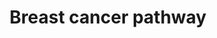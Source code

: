 ---
annotations:
- type: Pathway Ontology
  value: phosphatidylinositol 3-kinase-Akt signaling pathway
- type: Pathway Ontology
  value: breast cancer pathway
- type: Pathway Ontology
  value: disease pathway
- type: Pathway Ontology
  value: Notch signaling pathway
- type: Disease Ontology
  value: cancer
- type: Pathway Ontology
  value: cancer pathway
authors:
- Khanspers
- Egonw
- IreneHemel
- MaintBot
- Fehrhart
communities:
- CPTAC
description: 'Breast cancer is the leading cause of cancer death among women worldwide.
  The vast majority of breast cancers are carcinomas that originate from cells lining
  the milk-forming ducts of the mammary gland.   The molecular subtypes of breast
  cancer, which are based on the presence or absence of hormone receptors (estrogen
  and progesterone subtypes) and human epidermal growth factor receptor-2 (HER2),
  include:  * Luminal A subtype: Hormone receptor positive (progesterone and estrogen)
  and HER2 (ERBB2) negative * Luminal B subtype: Hormone receptor positive (progesterone
  and estrogen) and HER2 (ERBB2) positive  * HER2 positive: Hormone receptor negative
  (progesterone and estrogen) and HER2 (ERBB2) positive * Basal-like or triple-negative
  (TNBCs): Hormone receptor negative (progesterone and estrogen) and HER2 (ERBB2)
  negative  Hormone receptor positive breast cancers are largely driven by the estrogen/ER
  pathway. In HER2 positive breast tumors, HER2 activates the PI3K/AKT and the RAS/RAF/MAPK
  pathways, and stimulate cell growth, survival and differentiation. In patients suffering
  from TNBC, the deregulation of various signaling pathways (Notch and Wnt/beta-catenin),
  EGFR protein have been confirmed. In the case of breast cancer only 8% of all cancers
  are hereditary, a phenomenon linked to genetic changes in BRCA1 or BRCA2. Somatic
  mutations in only three genes (TP53, PIK3CA and GATA3) occurred at >10% incidence
  across all breast cancers.'
last-edited: 2019-11-29
organisms:
- Homo sapiens
redirect_from:
- /index.php/Pathway:WP4262
- /instance/WP4262
schema-jsonld:
- '@context': https://schema.org/
  '@id': https://wikipathways.github.io/pathways/WP4262.html
  '@type': Dataset
  creator:
    '@type': Organization
    name: WikiPathways
  description: 'Breast cancer is the leading cause of cancer death among women worldwide.
    The vast majority of breast cancers are carcinomas that originate from cells lining
    the milk-forming ducts of the mammary gland.   The molecular subtypes of breast
    cancer, which are based on the presence or absence of hormone receptors (estrogen
    and progesterone subtypes) and human epidermal growth factor receptor-2 (HER2),
    include:  * Luminal A subtype: Hormone receptor positive (progesterone and estrogen)
    and HER2 (ERBB2) negative * Luminal B subtype: Hormone receptor positive (progesterone
    and estrogen) and HER2 (ERBB2) positive  * HER2 positive: Hormone receptor negative
    (progesterone and estrogen) and HER2 (ERBB2) positive * Basal-like or triple-negative
    (TNBCs): Hormone receptor negative (progesterone and estrogen) and HER2 (ERBB2)
    negative  Hormone receptor positive breast cancers are largely driven by the estrogen/ER
    pathway. In HER2 positive breast tumors, HER2 activates the PI3K/AKT and the RAS/RAF/MAPK
    pathways, and stimulate cell growth, survival and differentiation. In patients
    suffering from TNBC, the deregulation of various signaling pathways (Notch and
    Wnt/beta-catenin), EGFR protein have been confirmed. In the case of breast cancer
    only 8% of all cancers are hereditary, a phenomenon linked to genetic changes
    in BRCA1 or BRCA2. Somatic mutations in only three genes (TP53, PIK3CA and GATA3)
    occurred at >10% incidence across all breast cancers.'
  keywords:
  - FZD6
  - JUN
  - CDKN1A
  - WNT5A
  - HES1
  - FRAT1
  - WNT16
  - FGF10
  - FZD7
  - RAD50
  - FGF17
  - PARP1
  - WNT4
  - FZD10
  - Notch Signaling
  - IGF1
  - CETN3
  - CCND1
  - FGF9
  - CDK6
  - BAK1
  - MTOR
  - DVL1
  - FGF1
  - AKT3
  - KIT
  - APC
  - '26S Proteasome '
  - NRAS
  - FZD8
  - NBN
  - FZD4
  - BRCA2
  - SOS2
  - MYC
  - Progesterone
  - NOTCH2
  - KRAS
  - DVL2
  - WNT2
  - GRB2
  - HES5
  - POLK
  - BRCA1
  - Cell Cycle
  - SKP1
  - FRAT2
  - FGF2
  - CSNK2A3
  - FZD9
  - LRP6
  - p53 Signaling
  - HEY1
  - FGF16
  - RPS6KB2
  - RB1
  - CDK4
  - RAD51
  - RAF1
  - TCF7L2
  - FGF5
  - WNT7A
  - DLL3
  - WNT10A
  - E2F1
  - 'Wnt Signaling '
  - NCOA3
  - FGF23
  - CSNK1A1L
  - PIK3R3
  - LRP5
  - FGF4
  - DLL1
  - MAP2K2
  - TP53
  - ESR1
  - CSNK2B
  - HEYL
  - BAX
  - FGF8
  - SHC3
  - SHC2
  - DVL3
  - NCOA1
  - FZD1
  - ESR2
  - E2F3
  - RPS6KB1
  - CTNNB1
  - PIK3R1
  - WNT3
  - FOS
  - WNT5B
  - Estrogen Signaling
  - FZD3
  - AKT2
  - EGFR
  - AXIN1
  - APC2
  - GADD45A
  - Pathway
  - WNT2B
  - Angiogenesis
  - FGF20
  - AKT1
  - WNT3A
  - FZD2
  - ERBB2
  - FGF22
  - FGF19
  - PTEN
  - HRAS
  - CSNK2A2
  - LEF1
  - Estrogen
  - DDB2
  - NOTCH3
  - WNT10B
  - FGF6
  - MAPK1
  - 'Cell cycle (G1/S) '
  - NOTCH1
  - Degradation
  - SHC4
  - TCF7L1
  - IGF1R
  - NOTCH4
  - GADD45G
  - GADD45B
  - BRAF
  - PIK3R2
  - progression
  - EGF
  - PIK3CA
  - FLT4
  - MAP2K1
  - ARAF
  - WNT7B
  - NFKB2
  - PIK3CD
  - E2F2
  - TNFSF11
  - MAPK3
  - JAG2
  - FGF7
  - CSNK1A1
  - MRE11A
  - FGF3
  - PIP3
  - SHC1
  - Estradiol-17beta
  - WNT6
  - AXIN2
  - SP1
  - FGF21
  - WNT1
  - TCF7
  - WNT11
  - DLL4
  - FGF18
  - CSNK2A1
  - SOS1
  - FZD5
  - ATM
  - HEY2
  - FGFR1
  - PGR
  - GSK3B
  - ATR
  license: CC0
  name: Breast cancer pathway
seo: CreativeWork
title: Breast cancer pathway
wpid: WP4262
---